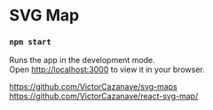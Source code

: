 # SVG Map

### `npm start`

Runs the app in the development mode.\
Open [http://localhost:3000](http://localhost:3000) to view it in your browser.


https://github.com/VictorCazanave/svg-maps  
https://github.com/VictorCazanave/react-svg-map/